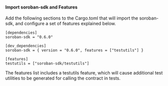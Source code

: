 #### Import soroban-sdk and Features
Add the following sections to the Cargo.toml that will import the soroban-sdk, and configure a set of features explained below.
```
[dependencies]
soroban-sdk = "0.6.0"

[dev_dependencies]
soroban-sdk = { version = "0.6.0", features = ["testutils"] }

[features]
testutils = ["soroban-sdk/testutils"]
```
The features list includes a testutils feature, which will cause additional test utilities to be generated for calling the contract in tests.